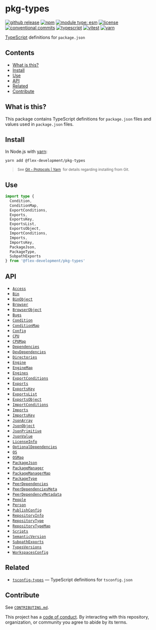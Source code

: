 # pkg-types

[![github release](https://img.shields.io/github/v/release/flex-development/pkg-types.svg?include_prereleases\&sort=semver)](https://github.com/flex-development/pkg-types/releases/latest)
[![npm](https://img.shields.io/npm/v/@flex-development/pkg-types.svg)](https://npmjs.com/package/@flex-development/pkg-types)
[![module type: esm](https://img.shields.io/badge/module%20type-esm-brightgreen)](https://github.com/voxpelli/badges-cjs-esm)
[![license](https://img.shields.io/github/license/flex-development/pkg-types.svg)](LICENSE.md)
[![conventional commits](https://img.shields.io/badge/-conventional%20commits-fe5196?logo=conventional-commits\&logoColor=ffffff)](https://conventionalcommits.org)
[![typescript](https://img.shields.io/badge/-typescript-3178c6?logo=typescript\&logoColor=ffffff)](https://typescriptlang.org)
[![vitest](https://img.shields.io/badge/-vitest-6e9f18?style=flat\&logo=vitest\&logoColor=ffffff)](https://vitest.dev)
[![yarn](https://img.shields.io/badge/-yarn-2c8ebb?style=flat\&logo=yarn\&logoColor=ffffff)](https://yarnpkg.com)

[TypeScript][] definitions for `package.json`

## Contents

- [What is this?](#what-is-this)
- [Install](#install)
- [Use](#use)
- [API](#api)
- [Related](#related)
- [Contribute](#contribute)

## What is this?

This package contains TypeScript definitions for `package.json` files and values used in `package.json` files.

## Install

In Node.js with [yarn][]:

```sh
yarn add @flex-development/pkg-types
```

<blockquote>
  <small>
    See <a href='https://yarnpkg.com/protocol/git'>Git - Protocols | Yarn</a>
    &nbsp;for details regarding installing from Git.
  </small>
</blockquote>

## Use

```ts
import type {
  Condition,
  ConditionMap,
  ExportConditions,
  Exports,
  ExportsKey,
  ExportsList,
  ExportsObject,
  ImportConditions,
  Imports,
  ImportsKey,
  PackageJson,
  PackageType,
  SubpathExports
} from '@flex-development/pkg-types'
```

## API

- [`Access`](./src/access.ts)
- [`Bin`](./src/bin.ts)
- [`BinObject`](./src/bin-object.ts)
- [`Browser`](./src/browser.ts)
- [`BrowserObject`](./src/browser-object.ts)
- [`Bugs`](./src/bugs.ts)
- [`Condition`](./src/condition.ts)
- [`ConditionMap`](./src/condition-map.ts)
- [`Config`](./src/config.ts)
- [`CPU`](./src/cpu.ts)
- [`CPUMap`](./src/cpu-map.ts)
- [`Dependencies`](./src/dependencies.ts)
- [`DevDependencies`](./src/dev-dependencies.ts)
- [`Directories`](./src/directories.ts)
- [`Engine`](./src/engine.ts)
- [`EngineMap`](./src/engine-map.ts)
- [`Engines`](./src/engines.ts)
- [`ExportConditions`](./src/export-conditions.ts)
- [`Exports`](./src/exports.ts)
- [`ExportsKey`](./src/exports-key.ts)
- [`ExportsList`](./src/exports-list.ts)
- [`ExportsObject`](./src/exports-object.ts)
- [`ImportConditions`](./src/import-conditions.ts)
- [`Imports`](./src/imports.ts)
- [`ImportsKey`](./src/imports-key.ts)
- [`JsonArray`](./src/json-array.ts)
- [`JsonObject`](./src/json-object.ts)
- [`JsonPrimitive`](./src/json-primitive.ts)
- [`JsonValue`](./src/json-value.ts)
- [`LicenseInfo`](./src/license-info.ts)
- [`OptionalDependencies`](./src/optional-dependencies.ts)
- [`OS`](./src/os.ts)
- [`OSMap`](./src/os-map.ts)
- [`PackageJson`](./src/package-json.ts)
- [`PackageManager`](./src/package-manager.ts)
- [`PackageManagerMap`](./src/package-manager-map.ts)
- [`PackageType`](./src/package-type.ts)
- [`PeerDependencies`](./src/peer-dependencies.ts)
- [`PeerDependenciesMeta`](./src/peer-dependencies-meta.ts)
- [`PeerDependencyMetadata`](./src/peer-dependency-metadata.ts)
- [`People`](./src/people.ts)
- [`Person`](./src/person.ts)
- [`PublishConfig`](./src/publish-config.ts)
- [`RepositoryInfo`](./src/repository-info.ts)
- [`RepositoryType`](./src/repository-type.ts)
- [`RepositoryTypeMap`](./src/repository-type-map.ts)
- [`Scripts`](./src/scripts.ts)
- [`SemanticVersion`](./src/semantic-version.ts)
- [`SubpathExports`](./src/subpath-exports.ts)
- [`TypesVersions`](./src/types-versions.ts)
- [`WorkspacesConfig`](./src/workspaces-config.ts)

## Related

- [`tsconfig-types`][tsconfig-types] — TypeScript definitions for `tsconfig.json`

## Contribute

See [`CONTRIBUTING.md`](CONTRIBUTING.md).

This project has a [code of conduct](./CODE_OF_CONDUCT.md). By interacting with this repository, organization, or
community you agree to abide by its terms.

[tsconfig-types]: https://github.com/flex-development/tsconfig-types

[typescript]: https://www.typescriptlang.org

[yarn]: https://yarnpkg.com

